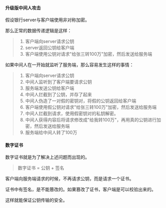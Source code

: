 #### 升级版中间人攻击

假设银行server与客户端使用非对称加密。

那么正常的数据传递逻辑是这样：

> 1. 客户端向server请求公钥
> 2. server返回公钥给客户端
> 3. 客户端使用公钥对请求"给张三转100万"加密，然后发送给服务端

如果中间人在一开始就监听了服务端，那么容易发生这样的事情：

> 1. 客户端向server请求公钥
> 2. 中间人监听到了客户端要请求公钥
> 3. 服务端发送公钥给客户端
> 4. 中间人拦截到了公钥，并存了起来
> 5. 中间人伪造了一对假的密钥对，将假的公钥返回给客户端
> 6. 客户端使用假公钥对请求"给张三转100万"加密，然后发送给服务端
> 7. 中间人拦截到请求，使用假密钥对的私钥解密。
> 8. 中间人获得内容后将请求修改成"给我转100万"，再用真的公钥进行加密，然后发送给服务端
> 9. 服务端给中间人转了100万

#### 数字证书

数字证书就是为了解决上述问题而出现的。

> 数字证书 = 公钥 + 签名

客户端向服务端请求的时候，不再请求公钥，而是请求一个证书。

证书中有签名，是不能篡改的。如果篡改了证书，客户端是可以校验出来的。

这样就能保证公钥传输的安全。